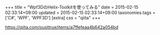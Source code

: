 +++
title = "Wpf3DのHelix-Toolkitを使ってみる"
date = 2015-02-15 02:33:14+09:00
updated = 2015-02-15 02:33:14+09:00
taxonomies.tags = ['C#', 'WPF', 'WPF3D']
[extra]
css = "qiita"
+++

<https://qiita.com/ousttrue/items/a7ffefeaa4b642a054bd>



